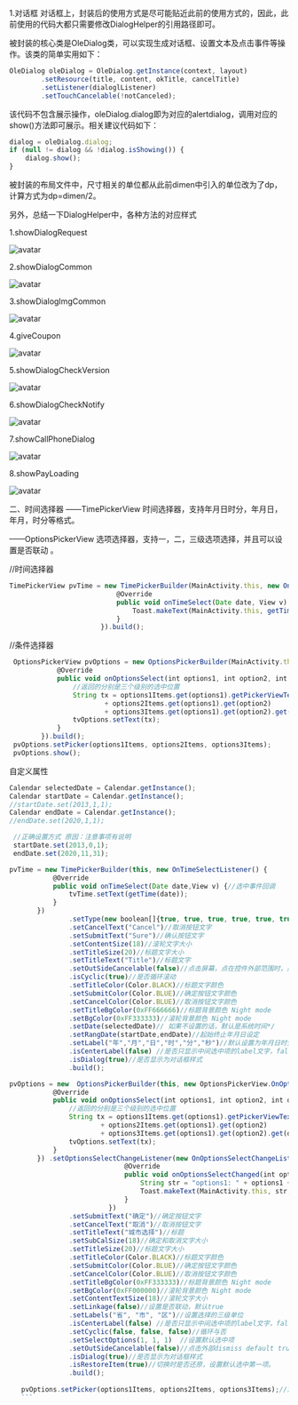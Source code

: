 1.对话框
对话框上，封装后的使用方式是尽可能贴近此前的使用方式的，因此，此前使用的代码大都只需要修改DialogHelper的引用路径即可。

被封装的核心类是OleDialog类，可以实现生成对话框、设置文本及点击事件等操作。该类的简单实用如下：
```javascript
OleDialog oleDialog = OleDialog.getInstance(context, layout)
        .setResource(title, content, okTitle, cancelTitle)
        .setListener(dialoglListener)
        .setTouchCancelable(!notCanceled);
```
该代码不包含展示操作，oleDialog.dialog即为对应的alertdialog，调用对应的show()方法即可展示。相关建议代码如下：
```javascript
dialog = oleDialog.dialog;
if (null != dialog && !dialog.isShowing()) {
    dialog.show();
}
```
被封装的布局文件中，尺寸相关的单位都从此前dimen中引入的单位改为了dp，计算方式为dp=dimen/2。

另外，总结一下DialogHelper中，各种方法的对应样式

1.showDialogRequest

![avatar](https://tva1.sinaimg.cn/large/006y8mN6ly1g7l2zo8egqj30cy0pumxr.jpg)

2.showDialogCommon

![avatar](https://tva1.sinaimg.cn/large/006y8mN6ly1g7l32epp7yj30co0pbdgf.jpg)

3.showDialogImgCommon

![avatar](https://tva1.sinaimg.cn/large/006y8mN6ly1g7l33mm70wj30cm0p9jrz.jpg)

4.giveCoupon

![avatar](https://tva1.sinaimg.cn/large/006y8mN6ly1g7l34nc9f8j30cm0p8t9g.jpg)

5.showDialogCheckVersion

![avatar](https://tva1.sinaimg.cn/large/006y8mN6ly1g7l2vhce1yj30cu0psq4j.jpg)

6.showDialogCheckNotify

![avatar](https://tva1.sinaimg.cn/large/006y8mN6ly1g7l35qcr4yj30cn0pawfz.jpg)

7.showCallPhoneDialog

![avatar](https://tva1.sinaimg.cn/large/006y8mN6ly1g7l36r9s2uj30cn0p9abw.jpg)

8.showPayLoading

![avatar](https://tva1.sinaimg.cn/large/006y8mN6ly1g7l37vmmy1j30cm0pddgj.jpg)


二、时间选择器
——TimePickerView 时间选择器，支持年月日时分，年月日，年月，时分等格式。

——OptionsPickerView 选项选择器，支持一，二，三级选项选择，并且可以设置是否联动 。

//时间选择器
```javascript
TimePickerView pvTime = new TimePickerBuilder(MainActivity.this, new OnTimeSelectListener() {
                           @Override
                           public void onTimeSelect(Date date, View v) {
                               Toast.makeText(MainActivity.this, getTime(date), Toast.LENGTH_SHORT).show();
                           }
                       }).build();
```
//条件选择器
```javascript
 OptionsPickerView pvOptions = new OptionsPickerBuilder(MainActivity.this, new OnOptionsSelectListener() {
            @Override
            public void onOptionsSelect(int options1, int option2, int options3 ,View v) {
                //返回的分别是三个级别的选中位置
                String tx = options1Items.get(options1).getPickerViewText()
                        + options2Items.get(options1).get(option2)
                        + options3Items.get(options1).get(option2).get(options3).getPickerViewText();
                tvOptions.setText(tx);
            }
        }).build();
 pvOptions.setPicker(options1Items, options2Items, options3Items);
 pvOptions.show(); 
 ```
 
 自定义属性
 ```javascript
 Calendar selectedDate = Calendar.getInstance();
 Calendar startDate = Calendar.getInstance();
 //startDate.set(2013,1,1);
 Calendar endDate = Calendar.getInstance();
 //endDate.set(2020,1,1);
 
  //正确设置方式 原因：注意事项有说明
  startDate.set(2013,0,1);
  endDate.set(2020,11,31);

 pvTime = new TimePickerBuilder(this, new OnTimeSelectListener() {
            @Override
            public void onTimeSelect(Date date,View v) {//选中事件回调
                tvTime.setText(getTime(date));
            }
        })
                .setType(new boolean[]{true, true, true, true, true, true})// 默认全部显示
                .setCancelText("Cancel")//取消按钮文字
                .setSubmitText("Sure")//确认按钮文字
                .setContentSize(18)//滚轮文字大小
                .setTitleSize(20)//标题文字大小
                .setTitleText("Title")//标题文字
                .setOutSideCancelable(false)//点击屏幕，点在控件外部范围时，是否取消显示
                .isCyclic(true)//是否循环滚动
                .setTitleColor(Color.BLACK)//标题文字颜色
                .setSubmitColor(Color.BLUE)//确定按钮文字颜色
                .setCancelColor(Color.BLUE)//取消按钮文字颜色
                .setTitleBgColor(0xFF666666)//标题背景颜色 Night mode
                .setBgColor(0xFF333333)//滚轮背景颜色 Night mode
                .setDate(selectedDate)// 如果不设置的话，默认是系统时间*/
                .setRangDate(startDate,endDate)//起始终止年月日设定
                .setLabel("年","月","日","时","分","秒")//默认设置为年月日时分秒
                .isCenterLabel(false) //是否只显示中间选中项的label文字，false则每项item全部都带有label。
                .isDialog(true)//是否显示为对话框样式
                .build();
```
 ```javascript
pvOptions = new  OptionsPickerBuilder(this, new OptionsPickerView.OnOptionsSelectListener() {
            @Override
            public void onOptionsSelect(int options1, int option2, int options3 ,View v) {
                //返回的分别是三个级别的选中位置
                String tx = options1Items.get(options1).getPickerViewText()
                        + options2Items.get(options1).get(option2)
                        + options3Items.get(options1).get(option2).get(options3).getPickerViewText();
                tvOptions.setText(tx);
            }
        }) .setOptionsSelectChangeListener(new OnOptionsSelectChangeListener() {
                              @Override
                              public void onOptionsSelectChanged(int options1, int options2, int options3) {
                                  String str = "options1: " + options1 + "\noptions2: " + options2 + "\noptions3: " + options3;
                                  Toast.makeText(MainActivity.this, str, Toast.LENGTH_SHORT).show();
                              }
                          })
                .setSubmitText("确定")//确定按钮文字
                .setCancelText("取消")//取消按钮文字
                .setTitleText("城市选择")//标题
                .setSubCalSize(18)//确定和取消文字大小
                .setTitleSize(20)//标题文字大小
                .setTitleColor(Color.BLACK)//标题文字颜色
                .setSubmitColor(Color.BLUE)//确定按钮文字颜色
                .setCancelColor(Color.BLUE)//取消按钮文字颜色
                .setTitleBgColor(0xFF333333)//标题背景颜色 Night mode
                .setBgColor(0xFF000000)//滚轮背景颜色 Night mode
                .setContentTextSize(18)//滚轮文字大小
                .setLinkage(false)//设置是否联动，默认true
                .setLabels("省", "市", "区")//设置选择的三级单位
                .isCenterLabel(false) //是否只显示中间选中项的label文字，false则每项item全部都带有label。
                .setCyclic(false, false, false)//循环与否
                .setSelectOptions(1, 1, 1)  //设置默认选中项
                .setOutSideCancelable(false)//点击外部dismiss default true
                .isDialog(true)//是否显示为对话框样式
                .isRestoreItem(true)//切换时是否还原，设置默认选中第一项。
                .build();
                
    pvOptions.setPicker(options1Items, options2Items, options3Items);//添加数据源
    ```